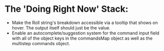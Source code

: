 # The 'Doing Right Now' Stack:

- Make the Roll string's breakdown accessible via a tooltip that shows on hover. The output itself should just be the value.
- Enable an autocomplete/suggestion system for the command input field with all of the object keys in the commandsMap object as well as the multistep commands object.
